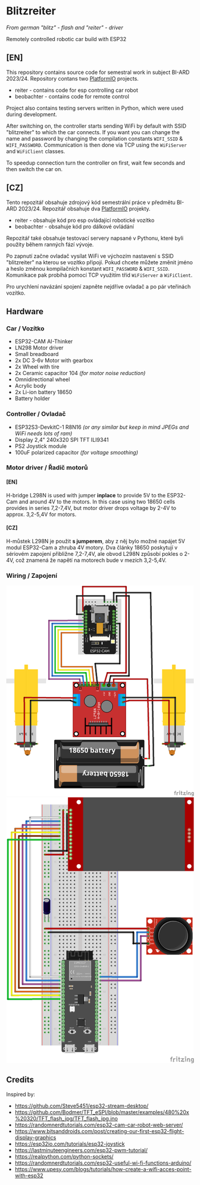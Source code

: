 # Blitzreiter

_From german "blitz" - flash and "reiter" - driver_

Remotely controlled robotic car build with ESP32

## [EN]

This repository contains source code for semestral work in subject BI-ARD 2023/24. Repository contans two [PlatformIO](https://platformio.org/) projects.

- reiter - contains code for esp controlling car robot
- beobachter - contains code for remote control

Project also contains testing servers written in Python, which were used during development.

After switching on, the controller starts sending WiFi by default with SSID "blitzreiter" to which the car connects. If you want you can change the name and password by changing the compilation constants `WIFI_SSID` & `WIFI_PASSWORD`. Communication is then done via TCP using the `WiFiServer` and `WiFiClient` classes.

To speedup connection turn the controller on first, wait few seconds and then switch the car on.

## [CZ]

Tento repozitář obsahuje zdrojový kód semestrální práce v předmětu BI-ARD 2023/24. Repozitář obsahuje dva [PlatformIO](https://platformio.org/) projekty.

- reiter - obsahuje kód pro esp ovládající robotické vozítko
- beobachter - obsahuje kód pro dálkové ovládání

Repozitář také obsahuje testovací servery napsané v Pythonu, které byli použity během ranných fází vývoje.

Po zapnutí začne ovladač vysílat WiFi ve výchozím nastavení s SSID "blitzreiter" na kterou se vozítko připojí. Pokud chcete můžete změnit jméno a heslo změnou kompilačních konstant `WIFI_PASSWORD` & `WIFI_SSID`. Komunikace pak probíhá pomocí TCP využitím tříd `WiFiServer` a `WiFiClient`.

Pro urychlení navázání spojení zapněte nejdříve ovladač a po pár vteřinách vozítko.

## Hardware

### Car / Vozítko

- ESP32-CAM AI-Thinker
- LN298 Motor driver
- Small breadboard
- 2x DC 3-6v Motor with gearbox
- 2x Wheel with tire
- 2x Ceramic capacitor 104 _(for motor noise reduction)_
- Omnidirectional wheel
- Acrylic body
- 2x Li-ion battery 18650
- Battery holder

### Controller / Ovladač

- ESP32S3-DevkitC-1 R8N16 _(or any similar but keep in mind JPEGs and WiFi needs lots of ram)_
- Display 2,4" 240x320 SPI TFT ILI9341
- PS2 Joystick module
- 100uF polarized capacitor _(for voltage smoothing)_

### Motor driver / Řadič motorů

#### [EN]
H-bridge L298N is used with jumper **inplace** to provide 5V to the ESP32-Cam and around 4V to the motors. In this case using two 18650 cells provides in series 7,2-7,4V, but motor driver drops voltage by 2-4V to approx. 3,2-5,4V for motors.

#### [CZ]
H-můstek L298N je použit **s jumperem**, aby z něj bylo možné napájet 5V modul ESP32-Cam a zhruba 4V motory. Dva články 18650 poskytují v sériovém zapojení přibližne 7,2-7,4V, ale obvod L298N způsobí pokles o 2-4V, což znamená že napětí na motorech bude v mezích 3,2-5,4V.

### Wiring / Zapojení

![Car wirign](./assets/wiring_car.png)
![Controller wiring](./assets/wiring_controller.png)

## Credits

Inspired by:
- https://github.com/Steve5451/esp32-stream-desktop/
- https://github.com/Bodmer/TFT_eSPI/blob/master/examples/480%20x%20320/TFT_flash_jpg/TFT_flash_jpg.ino
- https://randomnerdtutorials.com/esp32-cam-car-robot-web-server/
- https://www.bitsanddroids.com/post/creating-our-first-esp32-flight-display-graphics
- https://esp32io.com/tutorials/esp32-joystick
- https://lastminuteengineers.com/esp32-pwm-tutorial/
- https://realpython.com/python-sockets/
- https://randomnerdtutorials.com/esp32-useful-wi-fi-functions-arduino/
- https://www.upesy.com/blogs/tutorials/how-create-a-wifi-acces-point-with-esp32
